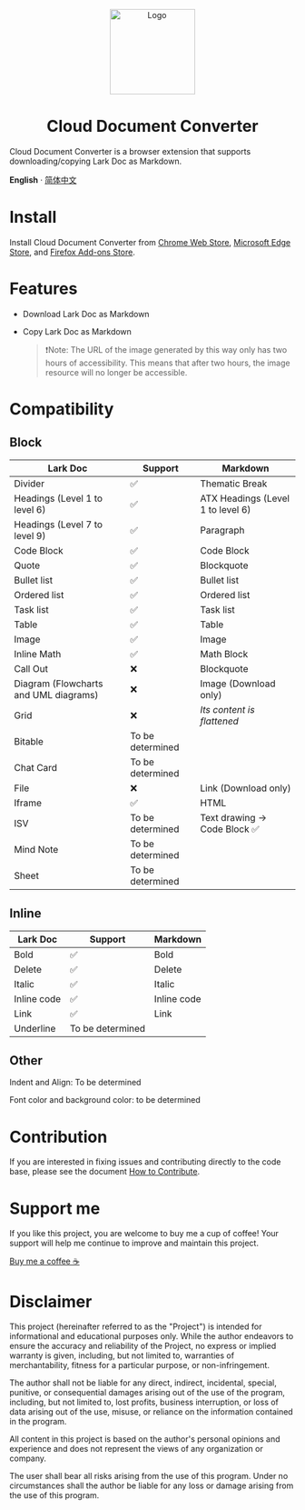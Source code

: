 <p align="center">
  <p align="center">
   <img width="150" height="150" src="apps/chrome-extension/design/logo.svg" alt="Logo">
  </p>
	<h1 align="center"><b>Cloud Document Converter</b></h1>
</p>

Cloud Document Converter is a browser extension that supports downloading/copying Lark Doc as Markdown.

**English** · [简体中文](./README_ZH.md)

# Install

Install Cloud Document Converter from [Chrome Web Store](https://chromewebstore.google.com/detail/cloud-document-converter/ehkomhhcinhikfddnmklbloahaakploh), [Microsoft Edge Store](https://microsoftedge.microsoft.com/addons/detail/pcjebkebnehplnpkpnhipagefaffiopp), and [Firefox Add-ons Store](https://addons.mozilla.org/addon/cloud-document-converter).

# Features

- Download Lark Doc as Markdown

- Copy Lark Doc as Markdown

  > ❗Note: The URL of the image generated by this way only has two hours of accessibility. This means that after two hours, the image resource will no longer be accessible.

# Compatibility

## Block

| **Lark Doc**                          | **Support**      | **Markdown**                      |
| ------------------------------------- | ---------------- | --------------------------------- |
| Divider                               | ✅                | Thematic Break                    |
| Headings (Level 1 to level 6)         | ✅                | ATX Headings (Level 1 to level 6) |
| Headings (Level 7 to level 9)         | ✅                | Paragraph                         |
| Code Block                            | ✅                | Code Block                        |
| Quote                                 | ✅                | Blockquote                        |
| Bullet list                           | ✅                | Bullet list                       |
| Ordered list                          | ✅                | Ordered list                      |
| Task list                             | ✅                | Task list                         |
| Table                                 | ✅                | Table                             |
| Image                                 | ✅                | Image                             |
| Inline Math                           | ✅                | Math Block                        |
| Call Out                              | ❌                | Blockquote                        |
| Diagram (Flowcharts and UML diagrams) | ❌                | Image (Download only)             |
| Grid                                  | ❌                | _Its content is flattened_        |
| Bitable                               | To be determined |                                   |
| Chat Card                             | To be determined |                                   |
| File                                  | ❌                | Link (Download only)              |
| Iframe                                | ✅                | HTML                              |
| ISV                                   | To be determined | Text drawing -> Code Block ✅      |
| Mind Note                             | To be determined |                                   |
| Sheet                                 | To be determined |                                   |

## Inline

| **Lark Doc** | **Support**      | **Markdown** |
| ------------ | ---------------- | ------------ |
| Bold         | ✅                | Bold         |
| Delete       | ✅                | Delete       |
| Italic       | ✅                | Italic       |
| Inline code  | ✅                | Inline code  |
| Link         | ✅                | Link         |
| Underline    | To be determined |              |

## Other

Indent and Align: To be determined

Font color and background color: to be determined

# Contribution

If you are interested in fixing issues and contributing directly to the code base, please see the document [How to Contribute](./contributing.md).

# Support me

If you like this project, you are welcome to buy me a cup of coffee! Your support will help me continue to improve and maintain this project.

[Buy me a coffee ☕](https://lujunji.vercel.app/about)

# Disclaimer

This project (hereinafter referred to as the "Project") is intended for informational and educational purposes only. While the author endeavors to ensure the accuracy and reliability of the Project, no express or implied warranty is given, including, but not limited to, warranties of merchantability, fitness for a particular purpose, or non-infringement.

The author shall not be liable for any direct, indirect, incidental, special, punitive, or consequential damages arising out of the use of the program, including, but not limited to, lost profits, business interruption, or loss of data arising out of the use, misuse, or reliance on the information contained in the program.

All content in this project is based on the author's personal opinions and experience and does not represent the views of any organization or company.

The user shall bear all risks arising from the use of this program. Under no circumstances shall the author be liable for any loss or damage arising from the use of this program.
